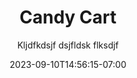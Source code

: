 ---
url: /
title: "Candy Cart"
subtitle: "Kljdfkdsjf dsjfldsk flksdjf"
hero:
  image:
    url: https://dummyimage.com/600x360
    alt:
images:
  - url: https://dummyimage.com/600x360
    subtitle: hi there
    title: more content
    text: |
      how are you I'm awesome I hope you enjoy thi day of full amounts of content
  - url: https://dummyimage.com/600x360
  - url: https://dummyimage.com/600x360
  - url: https://dummyimage.com/600x360
  - url: https://dummyimage.com/600x360
  - url: https://dummyimage.com/600x360
  - url: https://dummyimage.com/600x360
  - url: https://dummyimage.com/600x360
  - url: https://dummyimage.com/600x360
  - url: https://dummyimage.com/600x360
  - url: https://dummyimage.com/600x360
pricing_cards:
  title: Buy from us
  subtitle: "Why not"
  cards:
  - name: Pickup
    subtitle: limba alpha ok telephone
    type: themed
    price: 100
    price_per: h
    features:
      - Pickup now
      - Setup and teardown
  - name: Pickup
    type: basic
    price: 100
    price_per: h
    features:
      - Pickup now
steps:
  image:
    url: https://dummyimage.com/600x360
    alt:
  steps:
  - text: Pick up
    icon: shield
  - text: Setup 
    icon: shield
  - text: Drop off
    icon: shield
  - text: Refund issued
    icon: done
date: 2023-09-10T14:56:15-07:00
draft: true
---